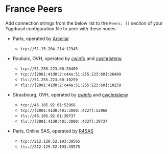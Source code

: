 # France Peers

Add connection strings from the below list to the `Peers: []` section of your
Yggdrasil configuration file to peer with these nodes.

* Paris, operated by [Arceliar](https://github.com/Arceliar)
  * `tcp://51.15.204.214:12345`

* Roubaix, OVH, operated by [cwinfo](https://cwinfo.net) and [cwchristerw](https://christerwaren.fi)
  * `tcp://51.255.223.60:26409`
  * `tcp://[2001:41d0:2:c44a:51:255:223:60]:26409`
  * `tls://51.255.223.60:10259`
  * `tls://[2001:41d0:2:c44a:51:255:223:60]:10259`

* Strasbourg, OVH, operated by [cwinfo](https://cwinfo.net) and [cwchristerw](https://christerwaren.fi)
  * `tcp://46.105.92.61:52968`
  * `tcp://[2001:41d0:401:3000::4227]:52968`
  * `tls://46.105.92.61:39737`
  * `tls://[2001:41d0:401:3000::4227]:39737`

* Paris, Online SAS, operated by [R4SAS](https://github.com/r4sas)
  * `tcp://212.129.52.193:39565`
  * `tls://212.129.52.193:39575`
